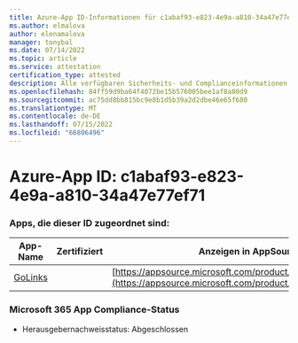 ```yaml
---
title: Azure-App ID-Informationen für c1abaf93-e823-4e9a-a810-34a47e77ef71
ms.author: elmalova
author: elenamalova
manager: tonybal
ms.date: 07/14/2022
ms.topic: article
ms.service: attestation
certification_type: attested
description: Alle verfügbaren Sicherheits- und Complianceinformationen für c1abaf93-e823-4e9a-a810-34a47e77ef71.
ms.openlocfilehash: 84ff59d9ba64f4072be15b576005bee1af8a80d9
ms.sourcegitcommit: ac75dd8bb815bc9e8b1d5b39a2d2dbe46e65f680
ms.translationtype: MT
ms.contentlocale: de-DE
ms.lasthandoff: 07/15/2022
ms.locfileid: "66806496"
---
```

# <a name="azure-app-id-c1abaf93-e823-4e9a-a810-34a47e77ef71"></a>Azure-App ID: c1abaf93-e823-4e9a-a810-34a47e77ef71


### <a name="apps-associated-with-this-id"></a>Apps, die dieser ID zugeordnet sind:
| **App-Name** | **Zertifiziert** | **Anzeigen in AppSource** |
|--------------|---------------|-----------------------|
| [GoLinks](../forward/WA200003853.md) |  | [https://appsource.microsoft.com/product/office/WA200003853](https://appsource.microsoft.com/product/office/WA200003853) |

### <a name="microsoft-365-app-compliance-status"></a>Microsoft 365 App Compliance-Status
- Herausgebernachweisstatus: Abgeschlossen
